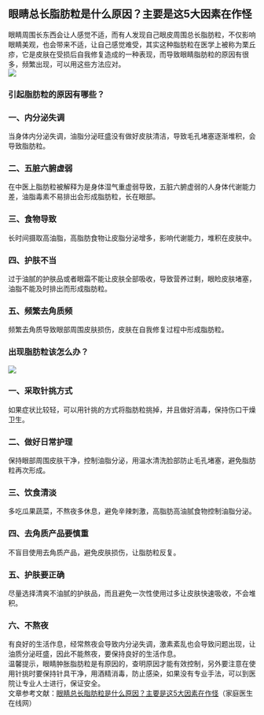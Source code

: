 ## 眼睛总长脂肪粒是什么原因？主要是这5大因素在作怪  
眼睛周围长东西会让人感觉不适，而有人发现自己眼皮周围总长脂肪粒，不仅影响眼睛美观，也会带来不适，让自己感觉难受，其实这种脂肪粒在医学上被称为栗丘疹，它是皮肤在受损后自我修复造成的一种表现，而导致眼睛脂肪粒的原因有很多，频繁出现，可以用这些方法应对。  
![](http://cdncms.v-keep.cn/wp-content/uploads/2020/07/u37326644444020512644fm26gp0.jpg)  
### 引起脂肪粒的原因有哪些？  
### 一、内分泌失调  
当身体内分泌失调，油脂分泌旺盛没有做好皮肤清洁，导致毛孔堵塞逐渐堆积，会导致脂肪粒。  
### 二、五脏六腑虚弱  
在中医上脂肪粒被解释为是身体湿气重虚弱导致，五脏六腑虚弱的人身体代谢能力差，油脂毒素不易排出会形成脂肪粒，长在眼部。  
### 三、食物导致  
长时间摄取高油脂，高脂肪食物让皮脂分泌增多，影响代谢能力，堆积在皮肤中。  
### 四、护肤不当  
过于油腻的护肤品或者眼霜不能让皮肤全部吸收，导致营养过剩，眼睑皮肤堵塞，油脂不能及时排出而形成脂肪粒。  
### 五、频繁去角质频  
频繁去角质导致眼部周围皮肤损伤，皮肤在自我修复过程中形成脂肪粒。  
### 出现脂肪粒该怎么办？  
![](http://cdncms.v-keep.cn/wp-content/uploads/2020/07/u4032874163138887294fm26gp0.jpg)  
### 一、采取针挑方式  
如果症状比较轻，可以用针挑的方式将脂肪粒挑掉，并且做好消毒，保持伤口干燥卫生。  
### 二、做好日常护理  
保持眼部周围皮肤干净，控制油脂分泌，用温水清洗脸部防止毛孔堵塞，避免脂肪粒再次形成。  
### 三、饮食清淡  
多吃瓜果蔬菜，不熬夜多休息，避免辛辣刺激，高脂肪高油腻食物控制油脂分泌。  
### 四、去角质产品要慎重  
不盲目使用去角质产品，避免皮肤损伤，让脂肪粒反复。  
### 五、护肤要正确  
尽量选择清爽不油腻的护肤品，而且避免一次性使用过多让皮肤快速吸收，不会堆积。  
### 六、不熬夜  
有良好的生活作息，经常熬夜会导致内分泌失调，激素紊乱也会导致问题出现，让油质分泌旺盛，因此不能熬夜，要保持良好的生活作息。  
温馨提示，眼睛肿胀脂肪粒是有原因的，查明原因才能有效控制，另外要注意在使用针挑时要保持针具干净，用酒精消毒，防止感染，如果没有专业手法，可以到医院让专业人士进行，保证安全。  
文章参考文献：<a href="https://www.familydoctor.com.cn/eye/a/202007/2613363.html">眼睛总长脂肪粒是什么原因？主要是这5大因素在作怪</a>（家庭医生在线网）  
<!--EndFragment-->  
